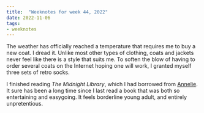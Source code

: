 ```yaml
---
title:  "Weeknotes for week 44, 2022"
date: 2022-11-06
tags: 
- weeknotes
---
```

The weather has officially reached a temperature that requires me to buy a new coat. I dread it. Unlike most other types of clothing, coats and jackets never feel like there is a style that suits me. To soften the blow of having to order several coats on the Internet hoping one will work, I granted myself three sets of retro socks.  

I finished reading _The Midnight Library_, which I had borrowed from [Annelie](https://www.anneliewambeek.com/). It sure has been a long time since I last read a book that was both so entertaining and easygoing. It feels borderline young adult, and entirely unpretentious.